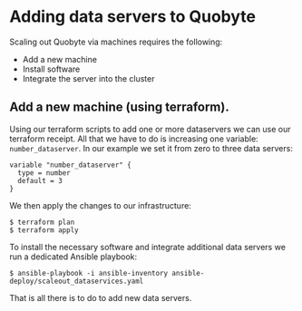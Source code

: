 # Adding data servers to Quobyte

Scaling out Quobyte via machines requires the following: 

* Add a new machine
* Install software
* Integrate the server into the cluster

## Add a new machine (using terraform).

Using our terraform scripts to add one or more dataservers we can use our terraform receipt.
All that we have to do is increasing one variable: ``` number_dataserver ```.
In our example we set it from zero to three data servers:

```
variable "number_dataserver" {
  type = number
  default = 3
}
```

We then apply the changes to our infrastructure:

```
$ terraform plan
$ terraform apply
```

To install the necessary software and integrate additional data servers we run a dedicated Ansible playbook:

```
$ ansible-playbook -i ansible-inventory ansible-deploy/scaleout_dataservices.yaml
```

That is all there is to do to add new data servers.



